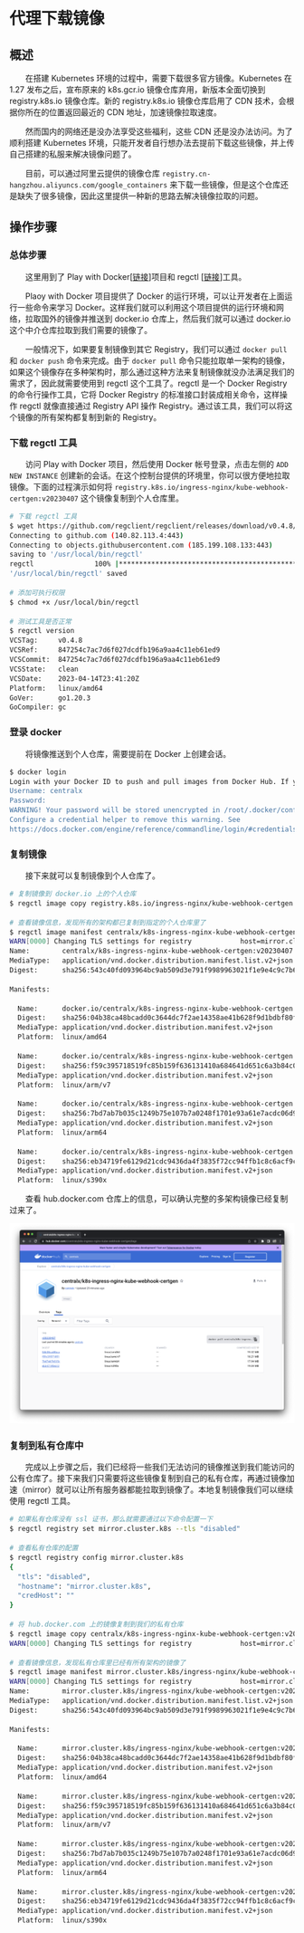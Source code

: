 # 代理下载镜像
## 概述
&emsp;&emsp;在搭建 Kubernetes 环境的过程中，需要下载很多官方镜像。Kubernetes 在 1.27 发布之后，宣布原来的 k8s.gcr.io 镜像仓库弃用，新版本全面切换到 registry.k8s.io 镜像仓库。新的 registry.k8s.io 镜像仓库启用了 CDN 技术，会根据你所在的位置返回最近的 CDN 地址，加速镜像拉取速度。

&emsp;&emsp;然而国内的网络还是没办法享受这些福利，这些 CDN 还是没办法访问。为了顺利搭建 Kubernetes 环境，只能开发者自行想办法去提前下载这些镜像，并上传自己搭建的私服来解决镜像问题了。

&emsp;&emsp;目前，可以通过阿里云提供的镜像仓库 `registry.cn-hangzhou.aliyuncs.com/google_containers` 来下载一些镜像，但是这个仓库还是缺失了很多镜像，因此这里提供一种新的思路去解决镜像拉取的问题。

## 操作步骤
### 总体步骤
&emsp;&emsp;这里用到了 Play with Docker[[链接](https://labs.play-with-docker.com)]项目和 regctl [[链接](https://github.com/regclient/regclient)]工具。

&emsp;&emsp;Plaoy with Docker 项目提供了 Docker 的运行环境，可以让开发者在上面运行一些命令来学习 Docker。这样我们就可以利用这个项目提供的运行环境和网络，拉取国外的镜像并推送到 docker.io 仓库上，然后我们就可以通过 docker.io 这个中介仓库拉取到我们需要的镜像了。

&emsp;&emsp;一般情况下，如果要复制镜像到其它 Registry，我们可以通过 `docker pull` 和 `docker push` 命令来完成。由于 `docker pull` 命令只能拉取单一架构的镜像，如果这个镜像存在多种架构时，那么通过这种方法来复制镜像就没办法满足我们的需求了，因此就需要使用到 regctl 这个工具了。regctl 是一个 Docker Registry 的命令行操作工具，它将 Docker Registry 的标准接口封装成相关命令，这样操作 regctl 就像直接通过 Registry API 操作 Registry。通过该工具，我们可以将这个镜像的所有架构都复制到新的 Registry。

### 下载 regctl 工具
&emsp;&emsp;访问 Play with Docker 项目，然后使用 Docker 帐号登录，点击左侧的 `ADD NEW INSTANCE` 创建新的会话。在这个控制台提供的环境里，你可以很方便地拉取镜像。下面的过程演示如何将 `registry.k8s.io/ingress-nginx/kube-webhook-certgen:v20230407` 这个镜像复制到个人仓库里。

```bash
# 下载 regctl 工具
$ wget https://github.com/regclient/regclient/releases/download/v0.4.8/regctl-linux-amd64 -O /usr/local/bin/regctl
Connecting to github.com (140.82.113.4:443)
Connecting to objects.githubusercontent.com (185.199.108.133:443)
saving to '/usr/local/bin/regctl'
regctl               100% |*************************************************************************************************************| 8372k  0:00:00 ETA
'/usr/local/bin/regctl' saved

# 添加可执行权限
$ chmod +x /usr/local/bin/regctl

# 测试工具是否正常
$ regctl version
VCSTag:     v0.4.8
VCSRef:     847254c7ac7d6f027dcdfb196a9aa4c11eb61ed9
VCSCommit:  847254c7ac7d6f027dcdfb196a9aa4c11eb61ed9
VCSState:   clean
VCSDate:    2023-04-14T23:41:20Z
Platform:   linux/amd64
GoVer:      go1.20.3
GoCompiler: gc
```

### 登录 docker
&emsp;&emsp;将镜像推送到个人仓库，需要提前在 Docker 上创建会话。

```bash
$ docker login
Login with your Docker ID to push and pull images from Docker Hub. If you don't have a Docker ID, head over to https://hub.docker.com to create one.
Username: centralx
Password: 
WARNING! Your password will be stored unencrypted in /root/.docker/config.json.
Configure a credential helper to remove this warning. See
https://docs.docker.com/engine/reference/commandline/login/#credentials-store
```

### 复制镜像
&emsp;&emsp;接下来就可以复制镜像到个人仓库了。

```bash
# 复制镜像到 docker.io 上的个人仓库
$ regctl image copy registry.k8s.io/ingress-nginx/kube-webhook-certgen:v20230407 centralx/k8s-ingress-nginx-kube-webhook-certgen:v20230407

# 查看镜像信息，发现所有的架构都已复制到指定的个人仓库里了
$ regctl image manifest centralx/k8s-ingress-nginx-kube-webhook-certgen:v20230407
WARN[0000] Changing TLS settings for registry            host=mirror.cluster.k8s new=disabled orig=enabled
Name:        centralx/k8s-ingress-nginx-kube-webhook-certgen:v20230407
MediaType:   application/vnd.docker.distribution.manifest.list.v2+json
Digest:      sha256:543c40fd093964bc9ab509d3e791f9989963021f1e9e4c9c7b6700b02bfb227b
             
Manifests:   
             
  Name:      docker.io/centralx/k8s-ingress-nginx-kube-webhook-certgen:v20230407@sha256:04b38ca48bcadd0c3644dc7f2ae14358ae41b628f9d1bdbf80f35ff880d9462d
  Digest:    sha256:04b38ca48bcadd0c3644dc7f2ae14358ae41b628f9d1bdbf80f35ff880d9462d
  MediaType: application/vnd.docker.distribution.manifest.v2+json
  Platform:  linux/amd64
             
  Name:      docker.io/centralx/k8s-ingress-nginx-kube-webhook-certgen:v20230407@sha256:f59c395718519fc85b159f636131410a684641d651c6a3b84c0fdfe8ea0a2638
  Digest:    sha256:f59c395718519fc85b159f636131410a684641d651c6a3b84c0fdfe8ea0a2638
  MediaType: application/vnd.docker.distribution.manifest.v2+json
  Platform:  linux/arm/v7
             
  Name:      docker.io/centralx/k8s-ingress-nginx-kube-webhook-certgen:v20230407@sha256:7bd7ab7b035c1249b75e107b7a0248f1701e93a61e7acdc06d9f6c6df47a5184
  Digest:    sha256:7bd7ab7b035c1249b75e107b7a0248f1701e93a61e7acdc06d9f6c6df47a5184
  MediaType: application/vnd.docker.distribution.manifest.v2+json
  Platform:  linux/arm64
             
  Name:      docker.io/centralx/k8s-ingress-nginx-kube-webhook-certgen:v20230407@sha256:eb34719fe6129d21cdc9436da4f3835f72cc94ffb1c8c6acf9c27dc2818d144c
  Digest:    sha256:eb34719fe6129d21cdc9436da4f3835f72cc94ffb1c8c6acf9c27dc2818d144c
  MediaType: application/vnd.docker.distribution.manifest.v2+json
  Platform:  linux/s390x
```

&emsp;&emsp;查看 hub.docker.com 仓库上的信息，可以确认完整的多架构镜像已经复制过来了。

![](./assets/pull-image-from-proxy_01.png)

### 复制到私有仓库中
&emsp;&emsp;完成以上步骤之后，我们已经将一些我们无法访问的镜像推送到我们能访问的公有仓库了。接下来我们只需要将这些镜像复制到自己的私有仓库，再通过镜像加速（mirror）就可以让所有服务器都能拉取到镜像了。本地复制镜像我们可以继续使用 regctl 工具。

```bash
# 如果私有仓库没有 ssl 证书，那么就需要通过以下命令配置一下
$ regctl registry set mirror.cluster.k8s --tls "disabled"

# 查看私有仓库的配置
$ regctl registry config mirror.cluster.k8s
{
  "tls": "disabled",
  "hostname": "mirror.cluster.k8s",
  "credHost": ""
}

# 将 hub.docker.com 上的镜像复制到我们的私有仓库
$ regctl image copy centralx/k8s-ingress-nginx-kube-webhook-certgen:v20230407 mirror.cluster.k8s/ingress-nginx/kube-webhook-certgen:v20230407
WARN[0000] Changing TLS settings for registry            host=mirror.cluster.k8s new=disabled orig=enabled

# 查看镜像信息，发现私有仓库里已经有所有架构的镜像了
$ regctl image manifest mirror.cluster.k8s/ingress-nginx/kube-webhook-certgen:v20230407
WARN[0000] Changing TLS settings for registry            host=mirror.cluster.k8s new=disabled orig=enabled
Name:        mirror.cluster.k8s/ingress-nginx/kube-webhook-certgen:v20230407
MediaType:   application/vnd.docker.distribution.manifest.list.v2+json
Digest:      sha256:543c40fd093964bc9ab509d3e791f9989963021f1e9e4c9c7b6700b02bfb227b
             
Manifests:   
             
  Name:      mirror.cluster.k8s/ingress-nginx/kube-webhook-certgen:v20230407@sha256:04b38ca48bcadd0c3644dc7f2ae14358ae41b628f9d1bdbf80f35ff880d9462d
  Digest:    sha256:04b38ca48bcadd0c3644dc7f2ae14358ae41b628f9d1bdbf80f35ff880d9462d
  MediaType: application/vnd.docker.distribution.manifest.v2+json
  Platform:  linux/amd64
             
  Name:      mirror.cluster.k8s/ingress-nginx/kube-webhook-certgen:v20230407@sha256:f59c395718519fc85b159f636131410a684641d651c6a3b84c0fdfe8ea0a2638
  Digest:    sha256:f59c395718519fc85b159f636131410a684641d651c6a3b84c0fdfe8ea0a2638
  MediaType: application/vnd.docker.distribution.manifest.v2+json
  Platform:  linux/arm/v7
             
  Name:      mirror.cluster.k8s/ingress-nginx/kube-webhook-certgen:v20230407@sha256:7bd7ab7b035c1249b75e107b7a0248f1701e93a61e7acdc06d9f6c6df47a5184
  Digest:    sha256:7bd7ab7b035c1249b75e107b7a0248f1701e93a61e7acdc06d9f6c6df47a5184
  MediaType: application/vnd.docker.distribution.manifest.v2+json
  Platform:  linux/arm64
             
  Name:      mirror.cluster.k8s/ingress-nginx/kube-webhook-certgen:v20230407@sha256:eb34719fe6129d21cdc9436da4f3835f72cc94ffb1c8c6acf9c27dc2818d144c
  Digest:    sha256:eb34719fe6129d21cdc9436da4f3835f72cc94ffb1c8c6acf9c27dc2818d144c
  MediaType: application/vnd.docker.distribution.manifest.v2+json
  Platform:  linux/s390x
```